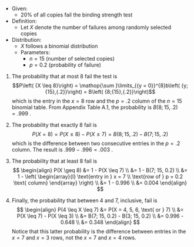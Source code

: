 - Given:
    - $20\%$ of all copies fail the binding strength test
- Definition:
    - Let $X$ denote the number of failures among randomly selected copies
- Distribution:
    - $X$ follows a binomial distribution
	- Parameters:
        - $n = 15$ (number of selected copies)
        - $p = 0.2$ (probability of failure)

1. The probability that at most 8 fail the test is
$$P\left( {X \leq 8}\right) = \mathop{\sum }\limits_{{y = 0}}^{8}b\left( {y;{15},{.2}}\right) = B\left( {8;{15},{.2}}\right)$$
which is the entry in the $x = 8$ row and the $p = {.2}$ column of the $n = {15}$ binomial table. From Appendix Table A.1, the probability is
$B\left( {8;{15},{.2}}\right) = {.999}$ .

2. The probability that exactly 8 fail is
$$P\left( {X = 8}\right) = P\left( {X \leq 8}\right) - P\left( {X \leq 7}\right) = B\left( {8;{15},{.2}}\right) - B\left( {7;{15},{.2}}\right)$$
which is the difference between two consecutive entries in the $p = {.2}$ column. The result is ${.999} - {.996} = {.003}$ .

3. The probability that at least 8 fail is
$$
\begin{align}
P(X \geq 8) &= 1 - P(X \leq 7) \\
            &= 1 - B(7; 15, 0.2) \\
            &= 1 - \left( \begin{array}{l} \text{entry in } x = 7 \\ \text{row of } p = 0.2 \text{ column} \end{array} \right) \\
            &= 1 - 0.996 \\
            &= 0.004
\end{align}
$$

4. Finally, the probability that between 4 and 7, inclusive, fail is
$$
\begin{align}
P(4 \leq X \leq 7) &= P(X = 4, 5, 6, \text{ or } 7) \\
                   &= P(X \leq 7) - P(X \leq 3) \\
                   &= B(7; 15, 0.2) - B(3; 15, 0.2) \\
                   &= 0.996 - 0.648 \\
                   &= 0.348
\end{align}
$$
Notice that this latter probability is the difference between entries in the $x = 7$ and $x = 3$ rows, not the $x = 7$ and $x = 4$ rows.
